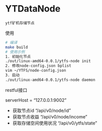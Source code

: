 # YTDataNode

```
ytf矿机存储节点
```

使用
```bash
# 编译
make build
# 使用示例
1. 初始化节点
./out/linux-amd64-0.0.1/ytfs-node init
2. 修改node-config.json bplist 
vim ~/YTFS/node-config.json 
3. 启动
./out/linux-amd64-0.0.1/ytfs-node daemon
```

restful接口

serverHost = “127.0.0.1:9002”
+ 获取节点id “/api/v0/node/id”
+ 获取节点收益 “/api/v0/node/income”
+ 获取存储空间使用状况 “/api/v0/ytfs/state”
